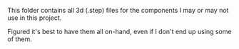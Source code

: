 This folder contains all 3d (.step) files for the components I may or may not use in this project.

Figured it's best to have them all on-hand, even if I don't end up using some of them.